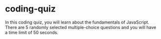 # coding-quiz
In this coding quiz, you will learn about the fundamentals of JavaScript. There are 5 randomly selected multiple-choice questions and you will have a time limit of 50 seconds.
